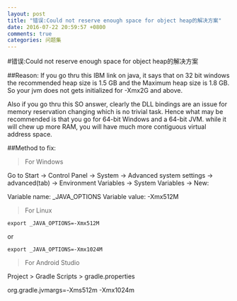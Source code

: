 ```yaml
---
layout: post
title: "错误:Could not reserve enough space for object heap的解决方案"
date: 2016-07-22 20:59:57 +0800
comments: true
categories: 问题集
---
```


#错误:Could not reserve enough space for object heap的解决方案

##Reason:
If you go thru this IBM link on java, it says that on 32 bit windows the recommended heap size is 1.5 GB and the Maximum heap size is 1.8 GB. So your jvm does not gets initialized for -Xmx2G and above.

Also if you go thru this SO answer, clearly the DLL bindings are an issue for memory reservation changing which is no trivial task. Hence what may be recommended is that you go for 64-bit Windows and a 64-bit JVM. while it will chew up more RAM, you will have much more contiguous virtual address space.

##Method to fix:
> For Windows

Go to Start → Control Panel → System → Advanced system settings → advanced(tab) → Environment Variables → System Variables → New:

Variable name: _JAVA_OPTIONS
Variable value: -Xmx512M

> For Linux

```
export _JAVA_OPTIONS=-Xmx512M
``` 
or 
```
export _JAVA_OPTIONS=-Xmx1024M 
```

> For Android Studio

Project > Gradle Scripts > gradle.properties

org.gradle.jvmargs=-Xms512m -Xmx1024m

